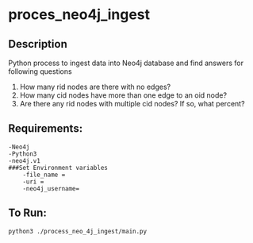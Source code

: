 # proces_neo4j_ingest

## Description
Python process to ingest data into Neo4j database and find answers for following questions

1) How many rid nodes are there with no edges?
2) How many cid nodes have more than one edge to an oid node?
3) Are there any rid nodes with multiple cid nodes? If so, what percent?


## Requirements:
    -Neo4j
    -Python3
    -neo4j.v1
    ###Set Environment variables
        -file_name = 
        -uri = 
        -neo4j_username=


## To Run:
    python3 ./process_neo_4j_ingest/main.py
    



